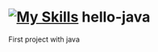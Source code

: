  # [![My Skills](https://skillicons.dev/icons?i=java)](https://skillicons.dev)  hello-java 

First project with java
